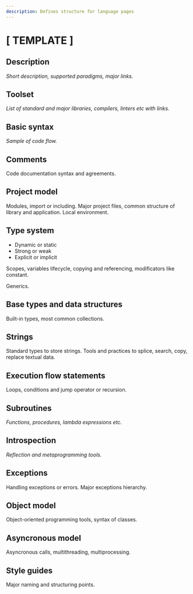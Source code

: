 ```yaml
---
description: Defines structure for language pages
---
```


# \[ TEMPLATE \]

## Description

_Short description, supported paradigms, major links._

## Toolset

_List of standard and major libraries, compilers, linters etc with links._

## Basic syntax
_Sample of code flow._

## Comments

Code documentation syntax and agreements.

## Project model

Modules, import or including. Major project files, common structure of library and application. Local environment.

## Type system

* Dynamic or static
* Strong or weak
* Explicit or implicit

Scopes, variables lifecycle, copying and referencing, modificators like constant.

Generics.

## Base types and data structures

Built-in types, most common collections.

## Strings

Standard types to store strings. Tools and practices to splice, search, copy, replace textual data.

## Execution flow statements

Loops, conditions and jump operator or recursion.

## Subroutines

_Functions, procedures, lambda expressions etc._

## Introspection

_Reflection and metaprogramming tools._

## Exceptions

Handling exceptions or errors. Major exceptions hierarchy.


## Object model

Object-oriented programming tools, syntax of classes.

## Asyncronous model

Asyncronous calls, multithreading, multiprocessing.

## Style guides

Major naming and structuring points.

